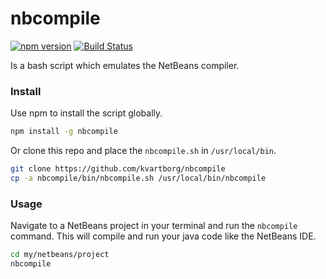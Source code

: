 # nbcompile
[![npm version](https://img.shields.io/npm/v/nbcompile.svg)](https://www.npmjs.com/package/nbcompile)
[![Build Status](https://travis-ci.org/kvartborg/nbcompile.svg?branch=master)](https://travis-ci.org/kvartborg/nbcompile)

Is a bash script which emulates the NetBeans compiler.

### Install
Use npm to install the script globally.
```sh
npm install -g nbcompile
```
Or clone this repo and place the `nbcompile.sh` in `/usr/local/bin`.
```sh
git clone https://github.com/kvartborg/nbcompile
cp -a nbcompile/bin/nbcompile.sh /usr/local/bin/nbcompile
```

### Usage
Navigate to a NetBeans project in your terminal and run the `nbcompile` command.
This will compile and run your java code like the NetBeans IDE.
```sh
cd my/netbeans/project
nbcompile
```
